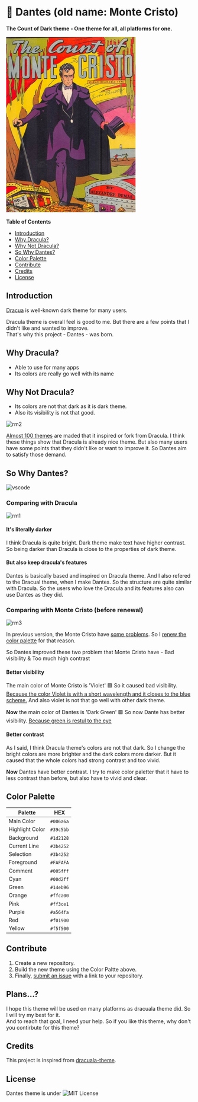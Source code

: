 # 🎩 Dantes (old name: Monte Cristo)

**The Count of Dark theme - One theme for all, all platforms for one.**

![The Count of Monte Cristo](https://github.com/dantestheme/dantes-theme/blob/master/Count%20in%20the%20README.jpg)

**Table of Contents**

- [Introduction](#introduction)
- [Why Dracula?](#why-dracula)
- [Why Not Dracula?](#why-not-dracula)
- [So Why Dantes?](#so-why-dantes)
- [Color Palette](#color-palette)
- [Contribute](#contribute)
- [Credits](#credits)
- [License](#license)

## Introduction

[Dracua](https://draculatheme.com/) is well-known dark theme for many users.

Dracula theme is overall feel is good to me. But there are a few points that I didn't like and wanted to improve.  
That's why this project - Dantes - was born.

## Why Dracula?

- Able to use for many apps
- Its colors are really go well with its name

## Why Not Dracula?

- Its colors are not that dark as it is dark theme.
- Also its visibility is not that good.

![rm2](https://user-images.githubusercontent.com/87603390/146216585-af32f64d-3ba2-4606-8c96-73925fdb9631.png)

[Almost 100 themes](https://marketplace.visualstudio.com/search?term=dracula&target=VSCode&category=Themes&sortBy=Relevance) are maded that it inspired or fork from Dracula. I think these things show that Dracula is already nice theme. But also many users have some points that they didn't like or want to improve it. So Dantes aim to satisfy those demand.

## So Why Dantes?

![vscode](https://user-images.githubusercontent.com/87603390/146216846-d20f21eb-6445-4d50-be83-fd2940b26da1.png)

### Comparing with Dracula

![rm1](https://user-images.githubusercontent.com/87603390/146216299-043d8b6f-f8df-43b3-bb44-3040e01978ee.png)

#### It's literally darker

I think Dracula is quite bright. Dark theme make text have higher contrast. So being darker than Dracula is close to the properties of dark theme.

#### But also keep dracula's features

Dantes is basically based and inspired on Dracula theme. And I also refered to the Dracual theme, when I make Dantes. So the structure are quite similar with Dracula. So the users who love the Dracula and its features also can use Dantes as they did.

### Comparing with Monte Cristo (before renewal)

![rm3](https://user-images.githubusercontent.com/87603390/146216461-a261d85f-9b30-4ffa-9a99-91abb0a64378.png)

In previous version, the Monte Cristo have [some problems](https://github.com/dantestheme/dantes-theme/issues/1). So I [renew the color palette](https://github.com/dantestheme/dantes-theme/issues/2) for that reason.

So Dantes improved these two problem that Monte Cristo have - Bad visibility & Too much high contrast

#### Better visibility

The main color of Monte Cristo is 'Violet' 🟪 So it caused bad visibility. [Because the color Violet is with a short wavelength and it closes to the blue scheme.](https://en.wikipedia.org/wiki/Violet_(color)) And also violet is not that go well with other dark theme.

**Now** the main color of Dantes is 'Dark Green' 🟩 So now Dante has better visibility. [Because green is restul to the eye](https://en.wikipedia.org/wiki/Green#Color_vision_and_colorimetry)

#### Better contrast

As I said, I think Dracula theme's colors are not that dark. So I change the bright colors are more brighter and the dark colors more darker. But it caused that the whole colors had strong contrast and too vivid.

**Now** Dantes have better contrast. I try to make color paletter that it have to less contrast than before, but also have to vivid and clear.

## Color Palette

|Palette|HEX|
|---|---|
|Main Color|`#006a6a`|
|Highlight Color|`#39c5bb`|
|Background |`#1d2128`|
|Current Line |`#3b4252`|
|Selection |`#3b4252`|
|Foreground |`#FAFAFA`|
|Comment |`#005fff`|
|Cyan |`#00d2ff`|
|Green |`#14eb96`|
|Orange|`#ffca00`|
|Pink |`#ff3ce1`|
|Purple |`#a564fa`|
|Red |`#f01900`|
|Yellow|`#f5f500`|

## Contribute

1. Create a new repository.
2. Build the new theme using the Color Paltte above.
3. Finally, [submit an issue](https://github.com/dantestheme/dantes-theme/issues/new?assignees=&labels=New-theme-submit&template=new-theme-submit.md&title=) with a link to your repository.  

## Plans...?
 
I hope this theme will be used on many platforms as dracuala theme did. So I will try my best for it.  
And to reach that goal, I need your help. So if you like this theme, why don't you contirbute for this theme?

 ## Credits

This project is inspired from [dracuala-theme](https://github.com/dracula/dracula-theme).

## License

Dantes theme is under ![MIT License](https://github.com/dantestheme/dantes-theme/blob/master/LICENSE)
